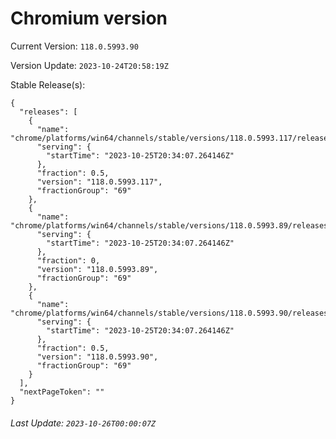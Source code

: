 # Chromium version

Current Version: `118.0.5993.90`

Version Update: `2023-10-24T20:58:19Z`

Stable Release(s):
```
{
  "releases": [
    {
      "name": "chrome/platforms/win64/channels/stable/versions/118.0.5993.117/releases/1698266047",
      "serving": {
        "startTime": "2023-10-25T20:34:07.264146Z"
      },
      "fraction": 0.5,
      "version": "118.0.5993.117",
      "fractionGroup": "69"
    },
    {
      "name": "chrome/platforms/win64/channels/stable/versions/118.0.5993.89/releases/1698266047",
      "serving": {
        "startTime": "2023-10-25T20:34:07.264146Z"
      },
      "fraction": 0,
      "version": "118.0.5993.89",
      "fractionGroup": "69"
    },
    {
      "name": "chrome/platforms/win64/channels/stable/versions/118.0.5993.90/releases/1698266047",
      "serving": {
        "startTime": "2023-10-25T20:34:07.264146Z"
      },
      "fraction": 0.5,
      "version": "118.0.5993.90",
      "fractionGroup": "69"
    }
  ],
  "nextPageToken": ""
}
```

###### Last Update: `2023-10-26T00:00:07Z`
        